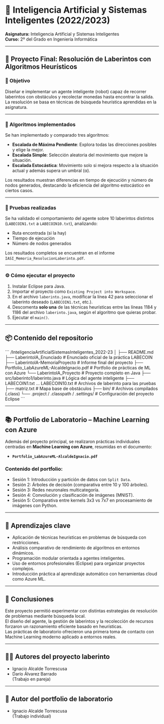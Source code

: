 # 🤖 Inteligencia Artificial y Sistemas Inteligentes (2022/2023)

**Asignatura:** Inteligencia Artificial y Sistemas Inteligentes  
**Curso:** 2º del Grado en Ingeniería Informática

---

## 🧠 Proyecto Final: Resolución de Laberintos con Algoritmos Heurísticos

### 🎯 Objetivo

Diseñar e implementar un agente inteligente (robot) capaz de recorrer laberintos con obstáculos y recolectar monedas hasta encontrar la salida.  
La resolución se basa en técnicas de búsqueda heurística aprendidas en la asignatura.

---

### 🧩 Algoritmos implementados

Se han implementado y comparado tres algoritmos:

- **Escalada de Máxima Pendiente**: Explora todas las direcciones posibles y elige la mejor.
- **Escalada Simple**: Selección aleatoria del movimiento que mejore la situación.
- **Escalada Estocástica**: Movimiento solo si mejora respecto a la situación actual y además supera un umbral (α).

Los resultados muestran diferencias en tiempo de ejecución y número de nodos generados, destacando la eficiencia del algoritmo estocástico en ciertos casos.

---

### 🧪 Pruebas realizadas

Se ha validado el comportamiento del agente sobre 10 laberintos distintos (`LABECOIN1.txt` a `LABECOIN10.txt`), analizando:

- Ruta encontrada (si la hay)
- Tiempo de ejecución
- Número de nodos generados

Los resultados completos se encuentran en el informe `IASI_Memoria_ResolucionLaberinto.pdf`.

---

### ⚙️ Cómo ejecutar el proyecto

1. Instalar Eclipse para Java.
2. Importar el proyecto como `Existing Project into Workspace`.
3. En el archivo `laberinto.java`, modificar la línea 42 para seleccionar el laberinto deseado (`LABECOIN1.txt`, etc.).
4. Descomenta **solo una** de las técnicas heurísticas entre las líneas 1184 y 1186 del archivo `laberinto.java`, según el algoritmo que quieras probar.
5. Ejecutar el `main()`.

---

## 📦 Contenido del repositorio
´´´
/InteligenciaArtificialSistemasInteligentes_2022-23
│
├── README.md                               
├── LaberintoIA_Enunciado                     # Enunciado oficial de la práctica LABECOIN
├── LaberintoIA-MemoriaProyecto               # Informe final del proyecto
├── Portfolio_LabAzureML-AlcaldeIgnacio.pdf   # Portfolio de prácticas de ML con Azure
└── LaberintoIA_Proyecto                      # Proyecto completo en Java
    ├── src/laberinto1/laberinto.java            # Lógica del agente inteligente
    ├── LABECOIN1.txt … LABECOIN10.txt           # Archivos de laberinto para las pruebas
    ├── matriz.txt                               # Mapa base de obstáculos
    ├── bin/                                     # Archivos compilados (.class)
    └── .project / .classpath / .settings/       # Configuración del proyecto Eclipse
´´´

---

## 📚 Portfolio de Laboratorio – Machine Learning con Azure

Además del proyecto principal, se realizaron prácticas individuales centradas en **Machine Learning con Azure**, resumidas en el documento:

- **`Portfolio_LabAzureML-AlcaldeIgnacio.pdf`**

### Contenido del portfolio:

- Sesión 1: Introducción y partición de datos con `Split Data`.
- Sesión 2: Árboles de decisión (comparativa entre 10 y 100 árboles).
- Sesión 3: Redes neuronales multicategoría.
- Sesión 4: Convolución y clasificación de imágenes (MNIST).
- Sesión 5: Comparativa entre kernels 3x3 vs 7x7 en procesamiento de imágenes con Python.

---
## 📘 Aprendizajes clave

- Aplicación de técnicas heurísticas en problemas de búsqueda con restricciones.
- Análisis comparativo de rendimiento de algoritmos en entornos dinámicos.
- Programación modular orientada a agentes inteligentes.
- Uso de entornos profesionales (Eclipse) para organizar proyectos complejos.
- Introducción práctica al aprendizaje automático con herramientas cloud como Azure ML.

---

## 📌 Conclusiones

Este proyecto permitió experimentar con distintas estrategias de resolución de problemas mediante búsqueda local.  
El diseño del agente, la gestión de laberintos y la recolección de recursos forzaron un razonamiento eficiente basado en heurísticas.  
Las prácticas de laboratorio ofrecieron una primera toma de contacto con Machine Learning moderno aplicado a entornos reales.

---

## 👨‍💻 Autores del proyecto laberinto

- Ignacio Alcalde Torrescusa  
- Darío Álvarez Barrado  
(Trabajo en pareja)

---

## 👤 Autor del portfolio de laboratorio

- Ignacio Alcalde Torrescusa  
(Trabajo individual)
